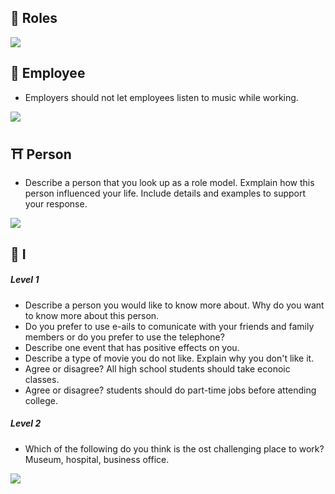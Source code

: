 
## 🚀 Roles

![](http://i.imgur.com/fMd155z.png)

## 🗿 Employee

* Employers should not let employees listen to music while working.

![](http://i.imgur.com/tzKA9z9.png)

## ⛩ Person

* Describe a person that you look up as a role model. Exmplain how this person
  influenced your life. Include details and examples to support your response.

![](http://i.imgur.com/D9Yaec3.png)

## 👾 I

##### Level 1

* Describe a person you would like to know more about. Why do you want to know
  more about this person.
* Do you prefer to use e-ails to comunicate with your friends and family members
  or do you prefer to use the telephone?
* Describe one event that has positive effects on you.
* Describe a type of movie you do not like. Explain why you don't like it.
* Agree or disagree? All high school students should take econoic classes.
* Agree or disagree? students should do part-time jobs before attending college.


##### Level 2

* Which of the following do you think is the ost challenging place to work?
  Museum, hospital, business office.

![](http://i.imgur.com/0T0G8J8.png)
